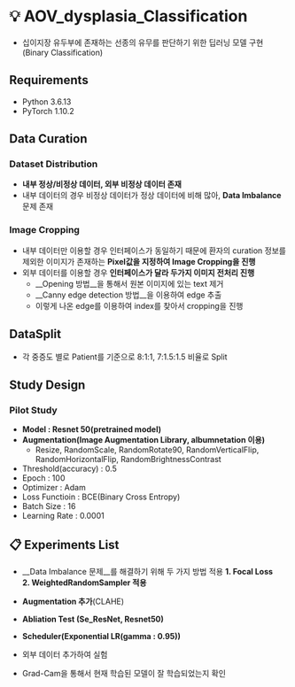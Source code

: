 # 💡 AOV_dysplasia_Classification
- 십이지장 유두부에 존재하는 선종의 유무를 판단하기 위한 딥러닝 모델 구현(Binary Classification)

## Requirements
- Python 3.6.13
- PyTorch 1.10.2
## Data Curation

  ### Dataset Distribution
  - __내부 정상/비정상 데이터, 외부 비정상 데이터 존재__
  - 내부 데이터의 경우 비정상 데이터가 정상 데이터에 비해 많아, __Data Imbalance__ 문제 존재

  ### Image Cropping
  - 내부 데이터만 이용할 경우 인터페이스가 동일하기 때문에 환자의 curation 정보를 제외한 이미지가 존재하는 __Pixel값을 지정하여 
    Image Cropping을 진행__
  - 외부 데이터를 이용할 경우 __인터페이스가 달라 두가지 이미지 전처리 진행__
     - __Opening 방법__을 통해서 원본 이미지에 있는 text 제거
     - __Canny edge detection 방법__을 이용하여 edge 추출
     - 이렇게 나온 edge를 이용하여 index를 찾아서 cropping을 진행

## __DataSplit__
- 각 중증도 별로 Patient를 기준으로 8:1:1, 7:1.5:1.5 비율로 Split

## Study Design

  ### Pilot Study
  - __Model : Resnet 50(pretrained model)__
  - __Augmentation(Image Augmentation Library, albumnetation 이용)__
     - Resize, RandomScale, RandomRotate90, RandomVerticalFlip, RandomHorizontalFlip, RandomBrightnessContrast
  - Threshold(accuracy) : 0.5
  - Epoch : 100
  - Optimizer : Adam
  - Loss Functioin : BCE(Binary Cross Entropy)
  - Batch Size : 16
  - Learning Rate : 0.0001
  
## 📋 Experiments List  
  
- __Data Imbalance 문제__를 해결하기 위해 두 가지 방법 적용
  __1. Focal Loss__   
  __2. WeightedRandomSampler 적용__
  
- __Augmentation 추가__(CLAHE)
  
- __Abliation Test (Se_ResNet, Resnet50)__
  
- __Scheduler(Exponential LR(gamma : 0.95))__
  
- 외부 데이터 추가하여 실험
  
- Grad-Cam을 통해서 현재 학습된 모델이 잘 학습되었는지 확인 
